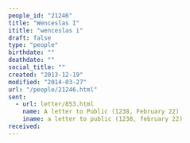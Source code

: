 ```yaml
---
people_id: "21246"
title: "Wenceslas I"
ititle: "wenceslas i"
draft: false
type: "people"
birthdate: ""
deathdate: ""
social_title: ""
created: "2013-12-19"
modified: "2014-03-27"
url: "/people/21246.html"
sent:
  - url: letter/853.html
    name: A letter to Public (1238, February 22)
    iname: a letter to public (1238, february 22)
received:
---
```

